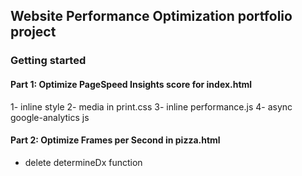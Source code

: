## Website Performance Optimization portfolio project


### Getting started

#### Part 1: Optimize PageSpeed Insights score for index.html
 1- inline style
 2- media in print.css
 3- inline performance.js
 4- async google-analytics js  

#### Part 2: Optimize Frames per Second in pizza.html
- delete determineDx function
